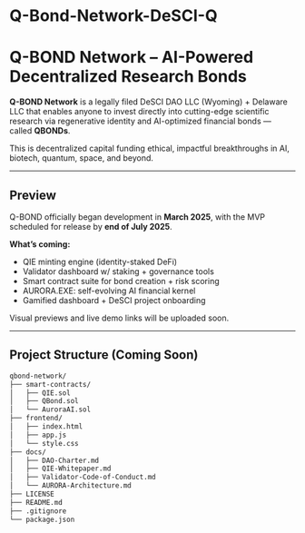 # Q-Bond-Network-DeSCI-Q
# Q-BOND Network – AI-Powered Decentralized Research Bonds

**Q-BOND Network** is a legally filed DeSCI DAO LLC (Wyoming) + Delaware LLC that enables anyone to invest directly into cutting-edge scientific research via regenerative identity and AI-optimized financial bonds — called **QBONDs**.

This is decentralized capital funding ethical, impactful breakthroughs in AI, biotech, quantum, space, and beyond.

---

## **Preview**

Q-BOND officially began development in **March 2025**, with the MVP scheduled for release by **end of July 2025**.

**What’s coming:**
- QIE minting engine (identity-staked DeFi)
- Validator dashboard w/ staking + governance tools
- Smart contract suite for bond creation + risk scoring
- AURORA.EXE: self-evolving AI financial kernel
- Gamified dashboard + DeSCI project onboarding

Visual previews and live demo links will be uploaded soon.

---

## **Project Structure (Coming Soon)**

```bash
qbond-network/
├── smart-contracts/
│   ├── QIE.sol
│   ├── QBond.sol
│   └── AuroraAI.sol
├── frontend/
│   ├── index.html
│   ├── app.js
│   └── style.css
├── docs/
│   ├── DAO-Charter.md
│   ├── QIE-Whitepaper.md
│   ├── Validator-Code-of-Conduct.md
│   └── AURORA-Architecture.md
├── LICENSE
├── README.md
├── .gitignore
└── package.json
